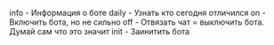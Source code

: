 info - Информация о боте
daily - Узнать кто сегодня отличился
on - Включить бота, но не сильно
off - Отвязать чат = выключить бота. Думай сам что это значит
init - Заинитить бота
